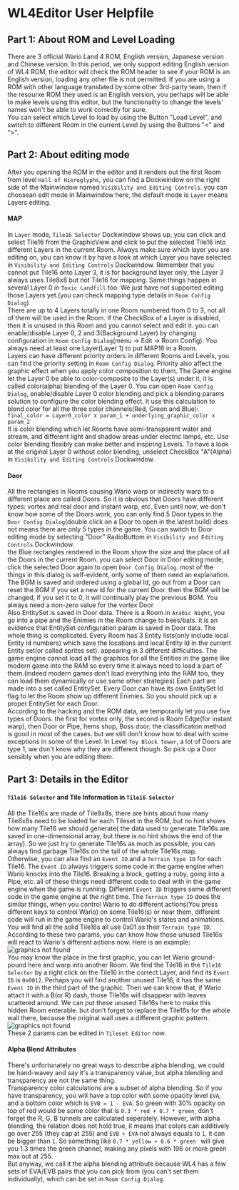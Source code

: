 # WL4Editor User Helpfile
  
## Part 1: About ROM and Level Loading
  
There are 3 official Wario Land 4 ROM, English version, Japanese version and Chinese version. In this period, we only support editing English version of WL4 ROM, the editor will check the ROM header to see if your ROM is an  English version, loading any other file is not permitted. If you are using a ROM with other language translated by some other 3rd-party team, then if the resourxe ROM they used is an English version, you perhaps will be able to make levels using this editor, but the functionailty to change the levels' names won't be able to work correctly for sure.  
You can select which Level to load by using the Button "Load Level", and switch to different Room in the current Level by using the Buttons "<" and ">".  
  
## Part 2: About editing mode
After you opening the ROM in the editor and it renders out the first Room from level ``Hall of Hieroglyphs``, you can find a Dockwindow on the right side of the Mainwindow named ``Visibility and Editing Controls``. you can choosean edit mode in Mainwindow here, the default mode is ``Layer`` means Layers editing.  
  
#### MAP
In ``Layer`` mode, ``Tile16 Selector`` Dockwindow shows up, you can click and select Tile16 from the GraphicView and click to put the selected Tile16 into different Layers in the current Room. Always make sure which layer you are editing on, you can know it by have a look at which Layer you have selected in ``Visibility and Editing Controls`` Dockwindow. Remember that you cannot put Tile16 onto Layer 3, it is for background layer only, the Layer 3 always uses Tile8x8 but not Tile16 for mapping. Same things happen in several Layer 0 in ``Toxic Landfill`` too. We just have not supported editing those Layers yet.(you can check mapping type details in ``Room Config Dialog``)  
There are up to 4 Layers totally in one Room numbered from 0 to 3, not all of them will be used in the Room. If the CheckBox of a Layer is disabled, then it is unused in this Room and you cannot select and edit it. you can enable/disable Layer 0, 2 and 3(Background Layer) by changing configuration in ``Room Config Dialog``(menu -> Edit -> Room Config). You always need at least one Layer(Layer 1) to put MAP16 in a Room.  
Layers can have different priority orders in different Rooms and Levels, you can find the priority setting in ``Room Config Dialog``. Priority also affect the graphic effect when you apply color composition to them. The Game engine let the Layer 0 be able to color-composite to the Layer(s) under it, it is called color(alpha) blending of the Layer 0. You can open ``Room Config Dialog``, enable/disable Layer 0 color blending and pick a blending params solution to configure the color blending effect. it use this calculation to blend color for all the three color channels(Red, Green and Blue):  
``final_color = Layer0_color x param_1 + underlying_graphic_color x param_2``  
It is color blending which let Rooms have semi-transparent water and stream, and different light and shadow areas under electric lamps, etc. Use color blending flexibly can make better and inspiring Levels. To have a look at the original Layer 0 without color blending, unselect CheckBox "A"(Alpha) in ``Visibility and Editing Controls`` Dockwindow.  
  
#### Door
All the rectangles in Rooms causing Wario warp or indirectly warp to a different place are called Doors. So it is obvious that Doors have different types: vortex and real door and instant warp, etc.  Even until now, we don't know how some of the Doors work, you can only find 5 Door types in the ``Door Config Dialog``(double click on a Door to open in the latest build) does not means there are only 5 types in the game. You can switch to Door editing mode by selecting "Door" RadioButtom in ``Visibility and Editing Controls`` Dockwindow.  
the Blue rectangles rendered in the Room show the size and the place of all the Doors in the current Room. you can select Door in Door editing mode, click the selected Door again to open ``Door Config Dialog``. most of the things in this dialog is self-evident, only some of them need an explanation.  
The BGM is saved and ordered using a global Id, go out from a Door can reset the BGM if you set a new id for the current Door. then the BGM will be changed, if you set it to 0, it will continually play the previous BGM. You always need a non-zero value for the vortex Door  
Also EntitySet is saved in Door data. There is a Room in ``Arabic Night``, you go into a pipe and the Enimies in the Room change to bees/bats. it is an evidence that EntitySet configuration param is saved in Door data. The whole thing is complicated. Every Room has 3 Entity lists(only include local Entity id numbers) which save the locations and local Entity Id in the current Entity set(or called sprites set). appearing in 3 different difficulties. The game engine cannot load all the graphics for all the Entities in the game like modern game into the RAM so every time it always need to load a part of them.(indeed modern games don't load everything into the RAM too, they can load them dynamically or use some other strategies) Each part are made into a set called EntitySet. Every Door can have its own EntitySet Id flag to let the Room show up different Enimies. So you should pick up a proper EntitySet for each Door.  
According to the hacking and the ROM data, we temporarily let you use five types of Doors. the first for vortex only, the second is Room Edge(for instant warp), then Door or Pipe, Items shop, Boss door. the classification method is good in most of the cases. but we still don't know how to deal with some exceptions in some of the Level. In Level ``Toy Block Tower``, a lot of Doors are type 1, we don't know why they are different though. So pick up a Door sensibly when you are editing them.  
  
## Part 3: Details in the Editor
#### ``Tile16 Selector`` and Tile Information in ``Tile16 Selector``
All the Tile16s are made of Tile8x8s, there are hints about how many Tile8x8s need to be loaded for each Tileset in the ROM, but no hint shows how many Tile16 we should generate( the data used to generate Tile16s are saved in one-dimensional array, but there is no hint shows the end of the array). So we just try to generate Tile16s as much as possible, you can always find garbage Tile16s on the tail of the whole Tile16s map.  
Otherwise, you can also find an ``Event ID`` and a ``Terrain type ID`` for each Tile16. The ``Event ID`` always triggers some code in the game engine when Wario knocks into the Tile16. Breaking a block, getting a ruby, going into a Pipe, etc. all of these things need different code to deal with in the game engine when the game is running. Different ``Event ID`` triggers some different code in the game engine at the right time. The ``Terrain type ID`` does the similar things, when you control Wario to do different actions(You press different keys to control Wario) on some Tile16(s) or near them, different code will run in the game engine to control Wario's states and animations. You will find all the solid Tile16s all use 0x01 as their ``Terrain type ID``. According to these two params, you can know how those unused Tile16s will react to Wario's different actions now. Here is an example:  
![graphics not found](tutorials/images/gba-hacking/1.png)  
You may know the place in the first graphic, you can let Wario ground-pound here and warp into another Room. We find the Tile16 in the ``Tile16 Selector`` by a right click on the Tile16 in the correct Layer, and find its ``Event ID`` is ``0x0012``. Perhaps you will find another unused Tile16, it has the same ``Event ID`` in the third part of the graphic. Then we can know that, if Wario attact it with a B(or R) dash, those Tile16s will disappear with leaves scattered around. We can put these unused Tile16s here to make this hidden Room enterable. but don't forget to replace the Tile16s for the whole wall there, because the original wall uses a different graphic pattern.  
![graphics not found](tutorials/images/gba-hacking/2.png)  
These 2 params can be edited in ``Tileset Editor`` now.  
  
#### Alpha Blend Attributes
There's unfortunately no great ways to describe alpha blending, we could be hand-wavey and say it's a transparency value, but alpha blending and transparency are not the same thing.  
Transparency color calculations are a subset of alpha blending. So if you have transparency, you will have a top color with some opacity level ``EVA``, and a bottom color which is ``EVB = 1 - EVA``. 
So green with 30% opacity on top of red would be some color that is ``0.3 * red + 0.7 * green``, don't forget the R, G, B tunnels are calculated seperately. However, with alpha blending, the relation does not hold true, it means that colors can additively go over 255 (they cap at 255) and ``EVB + EVA`` not always equals to ``1``, it can be bigger than ``1``. So something like ``0.7 * yellow + 0.6 * green `` will give you 1.3 times the green channel, making any pixels with 196 or more green max out at 255.  
But anyway, we call it the alpha blending attribute because WL4 has a few sets of EVA/EVB pairs that you can pick from (you can't set them individually), which can be set in ``Room Config Dialog``.
